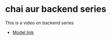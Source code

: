 # chai aur backend series

This is  a video on backend series

- [Model link](https://app.eraser.io/workspace/C0h8HEK920PpgyxkuLcG)